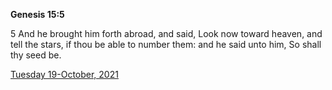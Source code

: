 **Genesis 15:5**

5 And he brought him forth abroad, and said, Look now toward heaven, and tell the stars, if thou be able to number them: and he said unto him, So shall thy seed be.

[Tuesday 19-October, 2021](https://t.me/s/daily_scripture)
